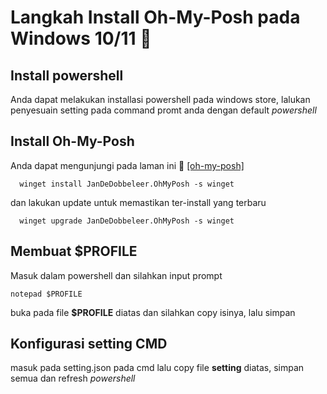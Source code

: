 # Langkah Install Oh-My-Posh pada Windows 10/11 🌸

## Install powershell

Anda dapat melakukan installasi powershell pada windows store, lalukan penyesuain setting pada command promt anda dengan default _powershell_

## Install Oh-My-Posh

Anda dapat mengunjungi pada laman ini 🔗
[[oh-my-posh]](https://ohmyposh.dev/docs/installation/windows)

```
  winget install JanDeDobbeleer.OhMyPosh -s winget
```

dan lakukan update untuk memastikan ter-install yang terbaru

```
  winget upgrade JanDeDobbeleer.OhMyPosh -s winget
```

## Membuat $PROFILE

Masuk dalam powershell dan silahkan input prompt

```
notepad $PROFILE
```

buka pada file **$PROFILE** diatas dan silahkan copy isinya, lalu simpan

## Konfigurasi setting CMD

masuk pada setting.json pada cmd lalu copy file **setting** diatas, simpan semua dan refresh _powershell_
